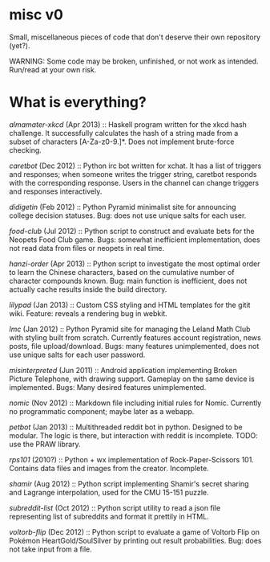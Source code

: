 misc v0
====

Small, miscellaneous pieces of code that don't deserve their own repository (yet?).

WARNING: Some code may be broken, unfinished, or not work as intended. Run/read at your own risk.

What is everything?
====

*almamater-xkcd* (Apr 2013) :: Haskell program written for the xkcd hash challenge. It successfully calculates the hash of a string made from a subset of characters [A-Za-z0-9.]\*. Does not implement brute-force checking.

*caretbot* (Dec 2012) :: Python irc bot written for xchat. It has a list of triggers and responses; when someone writes the trigger string, caretbot responds with the corresponding response. Users in the channel can change triggers and responses interactively.

*didigetin* (Feb 2012) :: Python Pyramid minimalist site for announcing college decision statuses. Bug: does not use unique salts for each user.

*food-club* (Jul 2012) :: Python script to construct and evaluate bets for the Neopets Food Club game. Bugs: somewhat inefficient implementation, does not read data from files or neopets in real time.

*hanzi-order* (Apr 2013) :: Python script to investigate the most optimal order to learn the Chinese characters, based on the cumulative number of character compounds known. Bug: main function is inefficient, does not actually cache results inside the build directory.

*lilypad* (Jan 2013) :: Custom CSS styling and HTML templates for the gitit wiki. Feature: reveals a rendering bug in webkit.

*lmc* (Jan 2012) :: Python Pyramid site for managing the Leland Math Club with styling built from scratch. Currently features account registration, news posts, file upload/download. Bugs: many features unimplemented, does not use unique salts for each user password.

*misinterpreted* (Jun 2011) :: Android application implementing Broken Picture Telephone, with drawing support. Gameplay on the same device is implemented. Bugs: Many desired features unimplemented.

*nomic* (Nov 2012) :: Markdown file including initial rules for Nomic. Currently no programmatic component; maybe later as a webapp.

*petbot* (Jan 2013) :: Multithreaded reddit bot in python. Designed to be modular. The logic is there, but interaction with reddit is incomplete. TODO: use the PRAW library.

*rps101* (2010?) :: Python + wx implementation of Rock-Paper-Scissors 101. Contains data files and images from the creator. Incomplete.

*shamir* (Aug 2012) :: Python script implementing Shamir's secret sharing and Lagrange interpolation, used for the CMU 15-151 puzzle.

*subreddit-list* (Oct 2012) :: Python script utility to read a json file representing list of subreddits and format it prettily in HTML.

*voltorb-flip* (Dec 2012) :: Python script to evaluate a game of Voltorb Flip on Pokémon HeartGold/SoulSilver by printing out result probabilities. Bug: does not take input from a file.

